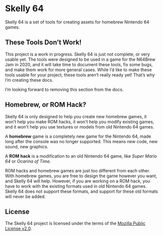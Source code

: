 # Skelly 64

Skelly 64 is a set of tools for creating assets for homebrew Nintendo 64 games.

## These Tools Don’t Work!

This project is a work in progress. Skelly 64 is just not complete, or very usable yet. The tools were designed to be used in a game for the N64Brew Jam in 2020, and it will take time to document these tools, fix some bugs, and make them work for more general cases. While I’d like to make these tools usable for your project, these tools aren’t really ready yet! That’s why I’m creating these docs.

I’m looking forward to removing this section from the docs.

## Homebrew, or ROM Hack?

Skelly 64 is only designed to help you create new homebrew games, it won’t help you make ROM hacks, it won't help you modify existing games, and it won't help you use textures or models from old Nintendo 64 games.

A **homebrew** game is a completely new game for the Nintendo 64, made long after the console was no longer supported. This means new code, new sound, new graphics.

A **ROM hack** is a modification to an old Nintendo 64 game, like _Super Mario 64_ or _Ocarina of Time._

ROM hacks and homebrew games are just too different from each other. With homebrew games, you are free to design the game however you want, and Skelly 64 will help. However, if you are working on a ROM hack, you have to work with the existing formats used in old Nintendo 64 games. Skelly 64 does not support these formats, and support for these old formats will never be added.

## License

The Skelly 64 project is licensed under the terms of the [Mozilla Public License v2.0][mpl].

[mpl]: https://www.mozilla.org/en-US/MPL/2.0/
